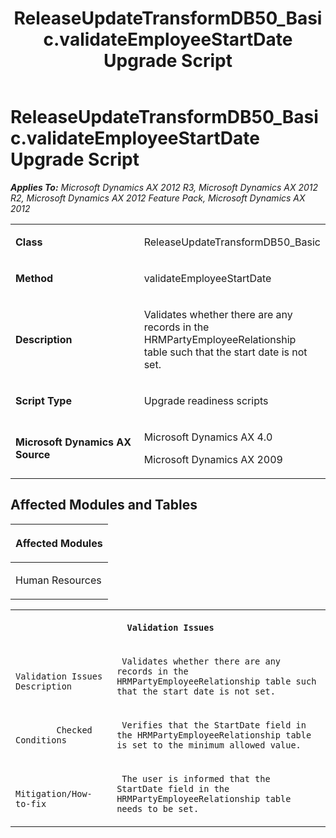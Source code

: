 ﻿---
title: ReleaseUpdateTransformDB50_Basic.validateEmployeeStartDate Upgrade Script
TOCTitle: ReleaseUpdateTransformDB50_Basic.validateEmployeeStartDate Upgrade Script
ms:assetid: 2d39e2ad-1b9a-715d-f2c9-ea572230a19f
ms:mtpsurl: https://msdn.microsoft.com/en-us/library/JJ735986(v=AX.60)
ms:contentKeyID: 49707403
ms.date: 05/18/2015
mtps_version: v=AX.60
---

# ReleaseUpdateTransformDB50\_Basic.validateEmployeeStartDate Upgrade Script 


_**Applies To:** Microsoft Dynamics AX 2012 R3, Microsoft Dynamics AX 2012 R2, Microsoft Dynamics AX 2012 Feature Pack, Microsoft Dynamics AX 2012_

<table>
<colgroup>
<col style="width: 50%" />
<col style="width: 50%" />
</colgroup>
<tbody>
<tr class="odd">
<td><p><strong>Class</strong></p></td>
<td><p>ReleaseUpdateTransformDB50_Basic</p></td>
</tr>
<tr class="even">
<td><p><strong>Method</strong></p></td>
<td><p>validateEmployeeStartDate</p></td>
</tr>
<tr class="odd">
<td><p><strong>Description</strong></p></td>
<td><p>Validates whether there are any records in the HRMPartyEmployeeRelationship table such that the start date is not set.</p></td>
</tr>
<tr class="even">
<td><p><strong>Script Type</strong></p></td>
<td><p>Upgrade readiness scripts</p></td>
</tr>
<tr class="odd">
<td><p><strong>Microsoft Dynamics AX Source</strong></p></td>
<td><p>Microsoft Dynamics AX 4.0</p>
<p>Microsoft Dynamics AX 2009</p></td>
</tr>
</tbody>
</table>


## Affected Modules and Tables

<table>
<colgroup>
<col style="width: 100%" />
</colgroup>
<thead>
<tr class="header">
<th><p>Affected Modules</p></th>
</tr>
</thead>
<tbody>
<tr class="odd">
<td><p>Human Resources</p></td>
</tr>
</tbody>
</table>


<table xmlns="http://www.w3.org/1999/xhtml">
              <tr><th colspan="2">
		
   <p>
   
	 Validation Issues
  </p>
  </th></tr>
              <tr><td>
		
   <p>
   
	 
            Validation Issues Description
          
  </p>
  </td><td>
		
   <p>
   
	 Validates whether there are any records in the HRMPartyEmployeeRelationship table such that the start date is not set.
  </p>
  </td></tr>
              <tr><td>
		
   <p>
   
	 
            Checked Conditions
          
  </p>
  </td><td>
		
   <p>
   
	 Verifies that the StartDate field in the HRMPartyEmployeeRelationship table is set to the minimum allowed value.
  </p>
  </td></tr>
              <tr><td>
		
   <p>
   
	 
            Mitigation/How-to-fix
          
  </p>
  </td><td>
		
   <p>
   
	 The user is informed that the StartDate field in the HRMPartyEmployeeRelationship table needs to be set.
  </p>
  </td></tr>
            </table>

  


